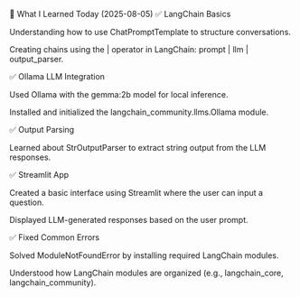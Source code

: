 📅 What I Learned Today (2025-08-05)
✅ LangChain Basics

Understanding how to use ChatPromptTemplate to structure conversations.

Creating chains using the | operator in LangChain: prompt | llm | output_parser.

✅ Ollama LLM Integration

Used Ollama with the gemma:2b model for local inference.

Installed and initialized the langchain_community.llms.Ollama module.

✅ Output Parsing

Learned about StrOutputParser to extract string output from the LLM responses.

✅ Streamlit App

Created a basic interface using Streamlit where the user can input a question.

Displayed LLM-generated responses based on the user prompt.

✅ Fixed Common Errors

Solved ModuleNotFoundError by installing required LangChain modules.

Understood how LangChain modules are organized (e.g., langchain_core, langchain_community).
